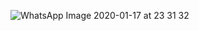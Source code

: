 ![WhatsApp Image 2020-01-17 at 23 31 32](https://user-images.githubusercontent.com/43994061/72628768-91ecc880-3981-11ea-8af0-a59b28b50486.jpeg)

